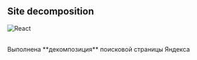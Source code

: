 ## Site decomposition

![React](https://img.shields.io/badge/react-%2320232a.svg?style=for-the-badge&logo=react&logoColor=%2361DAFB)

<br>
Выполнена **декомпозиция** поисковой страницы Яндекса 
